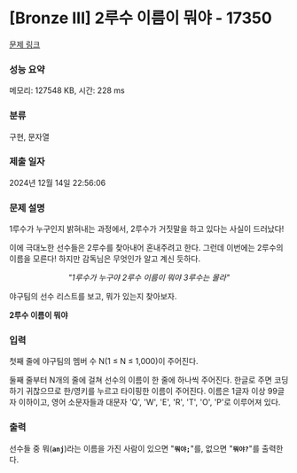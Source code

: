 # [Bronze III] 2루수 이름이 뭐야 - 17350 

[문제 링크](https://www.acmicpc.net/problem/17350) 

### 성능 요약

메모리: 127548 KB, 시간: 228 ms

### 분류

구현, 문자열

### 제출 일자

2024년 12월 14일 22:56:06

### 문제 설명

<p style="user-select: auto !important;">1루수가 누구인지 밝혀내는 과정에서, 2루수가 거짓말을 하고 있다는 사실이 드러났다!</p>

<p style="user-select: auto !important;">이에 극대노한 선수들은 2루수를 찾아내어 혼내주려고 한다. 그런데 이번에는 2루수의 이름을 모른다! 하지만 감독님은 무엇인가 알고 계신 듯하다.</p>

<p style="text-align: center; user-select: auto !important;"><em style="user-select: auto !important;">"1루수가 누구야 2루수 이름이 뭐야 3루수는 몰라"</em></p>

<p style="user-select: auto !important;">야구팀의 선수 리스트를 보고, 뭐가 있는지 찾아보자.</p>

<p style="user-select: auto !important;"><strong style="user-select: auto !important;">2루수 이름이 뭐야</strong></p>

### 입력 

 <p style="user-select: auto !important;">첫째 줄에 야구팀의 멤버 수 N(1 ≤ N ≤ 1,000)이 주어진다.</p>

<p style="user-select: auto !important;">둘째 줄부터 N개의 줄에 걸쳐 선수의 이름이 한 줄에 하나씩 주어진다. 한글로 주면 코딩하기 귀찮으므로 한/영키를 누르고 타이핑한 이름이 주어진다. 이름은 1글자 이상 99글자 이하이고, 영어 소문자들과 대문자 'Q', 'W', 'E', 'R', 'T', 'O', 'P'로 이루어져 있다.</p>

### 출력 

 <p style="user-select: auto !important;">선수들 중 뭐(<strong style="user-select: auto !important;"><code style="user-select: auto !important;">anj</code></strong>)라는 이름을 가진 사람이 있으면 "<strong style="user-select: auto !important;"><code style="user-select: auto !important;">뭐야;</code></strong>"를, 없으면 "<strong style="user-select: auto !important;"><code style="user-select: auto !important;">뭐야?</code></strong>"를 출력한다.</p>

